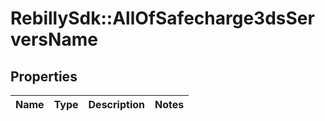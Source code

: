 # RebillySdk::AllOfSafecharge3dsServersName

## Properties
Name | Type | Description | Notes
------------ | ------------- | ------------- | -------------

